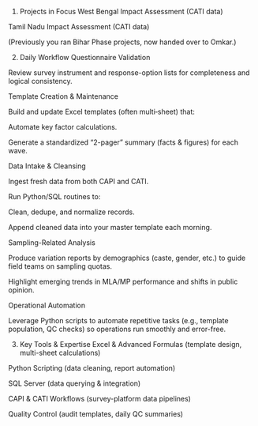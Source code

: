 1. Projects in Focus
West Bengal Impact Assessment (CATI data)

Tamil Nadu Impact Assessment (CATI data)

(Previously you ran Bihar Phase projects, now handed over to Omkar.)

2. Daily Workflow
Questionnaire Validation

Review survey instrument and response-option lists for completeness and logical consistency.

Template Creation & Maintenance

Build and update Excel templates (often multi‐sheet) that:

Automate key factor calculations.

Generate a standardized “2-pager” summary (facts & figures) for each wave.

Data Intake & Cleansing

Ingest fresh data from both CAPI and CATI.

Run Python/SQL routines to:

Clean, dedupe, and normalize records.

Append cleaned data into your master template each morning.

Sampling-Related Analysis

Produce variation reports by demographics (caste, gender, etc.) to guide field teams on sampling quotas.

Highlight emerging trends in MLA/MP performance and shifts in public opinion.

Operational Automation

Leverage Python scripts to automate repetitive tasks (e.g., template population, QC checks) so operations run smoothly and error-free.

3. Key Tools & Expertise
Excel & Advanced Formulas (template design, multi-sheet calculations)

Python Scripting (data cleaning, report automation)

SQL Server (data querying & integration)

CAPI & CATI Workflows (survey-platform data pipelines)

Quality Control (audit templates, daily QC summaries)

